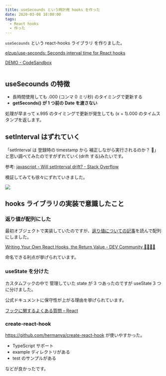 ```yaml
---
title: useSecounds という時計用 hooks を作った
date: 2020-03-08 18:00:00
tags:
  - React hooks
  - 作った
---
```


`useSecounds` という react-hooks ライブラリ を作りました。

[elzup/use\-seconds: Seconds interval time for React hooks](https://github.com/elzup/use-seconds)

[DEMO \- CodeSandbox](https://codesandbox.io/s/use-seconds-example-w875w)

```toc

```

## useSecounds の特徴

- 長時間使用しても .000 (コンマ 0 ミリ秒) のタイミングで更新する
- **getSeconds() が 1 つ前の Date を渡さない**

処理が早まって x.995 のタイミングで更新が発生しても (x + 1).000 のタイムスタンプを返します。

## setInterval はずれていく

「setInterval は 登録時の timestamp から 補正しながら実行されるのか？ 🤔」と思い調べてみたのですがずれていく(drift する)みたいです。

参考: [javascript \- Will setInterval drift? \- Stack Overflow](https://stackoverflow.com/questions/985670/will-setinterval-drift)

検証してみても徐々にずれていきました。

![](https://elzup-image-storage.s3.amazonaws.com/blog/set-interval-1h.png)

## hooks ライブラリの実装で意識したこと

### 返り値が配列にした

最初オブジェクトで実装していたのですが、[返り値についての記事](https://dev.to/namick/writing-your-own-react-hooks-the-return-value-3lp6)を読んで配列にしました。

[Writing Your Own React Hooks, the Return Value \- DEV Community 👩‍💻👨‍💻](https://dev.to/namick/writing-your-own-react-hooks-the-return-value-3lp6)

命名できる利点が挙げられています。

### useState を分けた

カスタムフックの中で 管理していた state が 3 つあったのですが useState 3 つに分けました。

公式ドキュメントに保守性が上がる理由を挙げられています。

[フックに関するよくある質問 – React](https://ja.reactjs.org/docs/hooks-faq.html#should-i-use-one-or-many-state-variables)

### create-react-hook

https://github.com/hermanya/create-react-hook が使いやすかった。

- TypeScript サポート
- example ディレクトリがある
- test のサンプルがある

などが良かったです。
